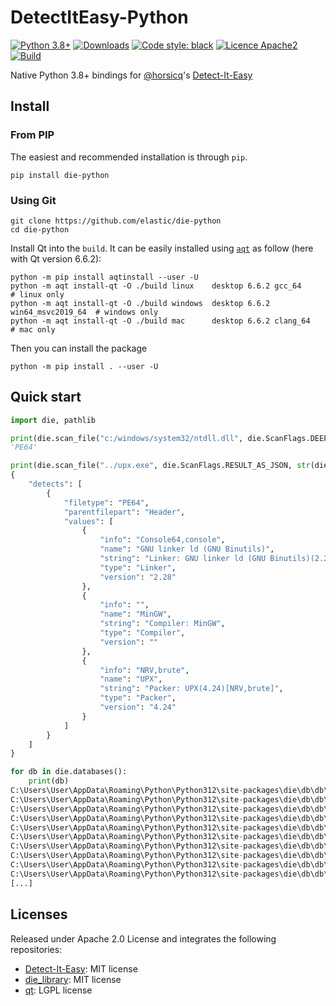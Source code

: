 # DetectItEasy-Python

[![Python 3.8+](https://img.shields.io/pypi/v/die-python.svg)](https://pypi.org/project/die-python/)
[![Downloads](https://static.pepy.tech/badge/die-python)](https://pepy.tech/project/die-python)
[![Code style: black](https://img.shields.io/badge/code%20style-black-000000.svg)](https://github.com/psf/black)
[![Licence Apache2](https://img.shields.io/badge/License-Apache_2-blue)](https://github.com/elastic/die-python/blob/main/LICENSE)
[![Build](https://github.com/elastic/die-python/actions/workflows/build.yml/badge.svg)](https://github.com/elastic/die-python/actions/workflows/build.yml)

Native Python 3.8+ bindings for [@horsicq](https://github.com/horsicq/)'s [Detect-It-Easy](https://github.com/horsicq/Detect-It-Easy)


## Install

### From PIP

The easiest and recommended installation is through `pip`.

```console
pip install die-python
```

### Using Git

```console
git clone https://github.com/elastic/die-python
cd die-python
```

Install Qt into the `build`. It can be easily installed using [`aqt`](https://github.com/miurahr/aqtinstall) as follow (here with Qt version 6.6.2):

```console
python -m pip install aqtinstall --user -U
python -m aqt install-qt -O ./build linux    desktop 6.6.2 gcc_64             # linux only
python -m aqt install-qt -O ./build windows  desktop 6.6.2 win64_msvc2019_64  # windows only
python -m aqt install-qt -O ./build mac      desktop 6.6.2 clang_64           # mac only
```

Then you can install the package

```console
python -m pip install . --user -U
```


## Quick start

```python
import die, pathlib

print(die.scan_file("c:/windows/system32/ntdll.dll", die.ScanFlags.DEEP_SCAN))
'PE64'

print(die.scan_file("../upx.exe", die.ScanFlags.RESULT_AS_JSON, str(die.database_path/'db') ))
{
    "detects": [
        {
            "filetype": "PE64",
            "parentfilepart": "Header",
            "values": [
                {
                    "info": "Console64,console",
                    "name": "GNU linker ld (GNU Binutils)",
                    "string": "Linker: GNU linker ld (GNU Binutils)(2.28)[Console64,console]",
                    "type": "Linker",
                    "version": "2.28"
                },
                {
                    "info": "",
                    "name": "MinGW",
                    "string": "Compiler: MinGW",
                    "type": "Compiler",
                    "version": ""
                },
                {
                    "info": "NRV,brute",
                    "name": "UPX",
                    "string": "Packer: UPX(4.24)[NRV,brute]",
                    "type": "Packer",
                    "version": "4.24"
                }
            ]
        }
    ]
}

for db in die.databases():
    print(db)
C:\Users\User\AppData\Roaming\Python\Python312\site-packages\die\db\db\ACE
C:\Users\User\AppData\Roaming\Python\Python312\site-packages\die\db\db\APK\PackageName.1.sg
C:\Users\User\AppData\Roaming\Python\Python312\site-packages\die\db\db\APK\SingleJar.3.sg
C:\Users\User\AppData\Roaming\Python\Python312\site-packages\die\db\db\APK\_APK.0.sg
C:\Users\User\AppData\Roaming\Python\Python312\site-packages\die\db\db\APK\_init
C:\Users\User\AppData\Roaming\Python\Python312\site-packages\die\db\db\Archive\_init
C:\Users\User\AppData\Roaming\Python\Python312\site-packages\die\db\db\archive-file
C:\Users\User\AppData\Roaming\Python\Python312\site-packages\die\db\db\arj
C:\Users\User\AppData\Roaming\Python\Python312\site-packages\die\db\db\Binary\Amiga loadable.1.sg
C:\Users\User\AppData\Roaming\Python\Python312\site-packages\die\db\db\Binary\archive.7z.1.sg
[...]
```

## Licenses

Released under Apache 2.0 License and integrates the following repositories:

 - [Detect-It-Easy](https://github.com/horsicq/Detect-It-Easy): MIT license
 - [die_library](https://github.com/horsicq/die_library): MIT license
 - [qt](https://github.com/qt/qt): LGPL license
